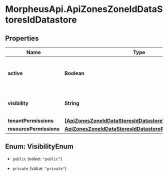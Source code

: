 # MorpheusApi.ApiZonesZoneIdDataStoresIdDatastore

## Properties

Name | Type | Description | Notes
------------ | ------------- | ------------- | -------------
**active** | **Boolean** | Activate &#x60;true&#x60; or disable &#x60;false&#x60; the datastore | [optional] 
**visibility** | **String** | Setting &#x60;private&#x60; or &#x60;public&#x60; | [optional] [default to &#39;private&#39;]
**tenantPermissions** | [**[ApiZonesZoneIdDataStoresIdDatastoreTenantPermissions]**](ApiZonesZoneIdDataStoresIdDatastoreTenantPermissions.md) |  | [optional] 
**resourcePermissions** | [**ApiZonesZoneIdDataStoresIdDatastoreResourcePermissions**](ApiZonesZoneIdDataStoresIdDatastoreResourcePermissions.md) |  | [optional] 



## Enum: VisibilityEnum


* `public` (value: `"public"`)

* `private` (value: `"private"`)




